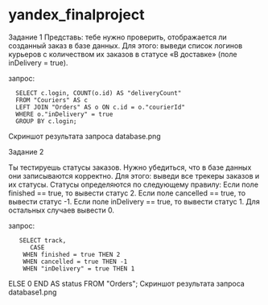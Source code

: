 # yandex_finalproject

Задание 1 Представь: тебе нужно проверить, отображается ли созданный заказ в базе данных. Для этого: выведи список логинов курьеров с количеством их заказов в статусе «В доставке» (поле inDelivery = true).

запрос:

      SELECT c.login, COUNT(o.id) AS "deliveryCount" 
      FROM "Couriers" AS c 
      LEFT JOIN "Orders" AS o ON c.id = o."courierId" 
      WHERE o."inDelivery" = true 
      GROUP BY c.login;
Скриншот результата запроса database.png

Задание 2

Ты тестируешь статусы заказов. Нужно убедиться, что в базе данных они записываются корректно. Для этого: выведи все трекеры заказов и их статусы. Статусы определяются по следующему правилу: Если поле finished == true, то вывести статус 2. Если поле canсelled == true, то вывести статус -1. Если поле inDelivery == true, то вывести статус 1. Для остальных случаев вывести 0.

запрос:

       SELECT track, 
          CASE 
        WHEN finished = true THEN 2 
        WHEN cancelled = true THEN -1 
        WHEN "inDelivery" = true THEN 1 
  ELSE 0 END AS status 
      FROM "Orders";
Скриншот результата запроса database1.png
